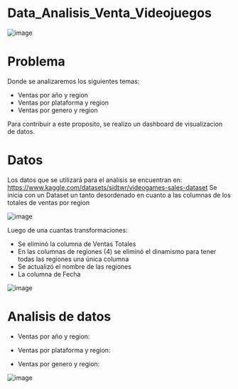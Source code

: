 # Data_Analisis_Venta_Videojuegos
![image](https://user-images.githubusercontent.com/111831946/186101953-e4f8c0f2-3525-4923-a904-7c5043c9611d.png)

# Problema

Donde se analizaremos los siguientes temas:
* Ventas por año y region
* Ventas por plataforma y region
* Ventas por genero y region


Para contribuir a este proposito, se realizo un dashboard de visualizacion de datos.
# Datos
Los datos que se utilizará para el analisis se encuentran en:
https://www.kaggle.com/datasets/sidtwr/videogames-sales-dataset
Se inicia con un Dataset un tanto desordenado en cuanto a las columnas de los totales de ventas por region

![image](https://user-images.githubusercontent.com/111831946/186108452-4f7909a8-7e61-41e3-902a-8360cc161f11.png)

Luego de una cuantas transformaciones:

* Se eliminó la columna de Ventas Totales
* En las columnas de regiones (4) se eliminó el dinamismo para tener todas las regiones una única columna
* Se actualizó el nombre de las regiones
* La columna de Fecha

![image](https://user-images.githubusercontent.com/111831946/186102615-fb766444-ef18-4ee6-8c7d-f530608a55e5.png)


# Analisis de datos
* Ventas por año y region:


* Ventas por plataforma y region:



* Ventas por genero y region:

![image](https://user-images.githubusercontent.com/111831946/186113276-ca523303-b217-4953-8184-d10b36103a25.png)

